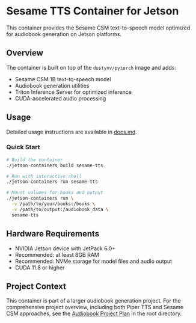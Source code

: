 # Sesame TTS Container for Jetson

This container provides the Sesame CSM text-to-speech model optimized for audiobook generation on Jetson platforms.

## Overview

The container is built on top of the `dustynv/pytorch` image and adds:

- Sesame CSM 1B text-to-speech model
- Audiobook generation utilities
- Triton Inference Server for optimized inference
- CUDA-accelerated audio processing

## Usage

Detailed usage instructions are available in [docs.md](./docs.md).

### Quick Start

```bash
# Build the container
./jetson-containers build sesame-tts

# Run with interactive shell
./jetson-containers run sesame-tts

# Mount volumes for books and output
./jetson-containers run \
  -v /path/to/your/books:/books \
  -v /path/to/output:/audiobook_data \
  sesame-tts
```

## Hardware Requirements

- NVIDIA Jetson device with JetPack 6.0+
- Recommended: at least 8GB RAM
- Recommended: NVMe storage for model files and audio output
- CUDA 11.8 or higher

## Project Context

This container is part of a larger audiobook generation project. For the comprehensive project overview, including both Piper TTS and Sesame CSM approaches, see the [Audiobook Project Plan](../../audiobook-plan.md) in the root directory.
